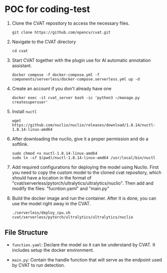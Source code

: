 # POC for coding-test

1. Clone the CVAT repository to access the necessary files.
	```
	git clone https://github.com/opencv/cvat.git
	```
 
2. Navigate to the CVAT directory
	```
	cd cvat
	```
   
3. Start CVAT together with the plugin use for AI automatic annotation assistant.
	
	```
	docker compose -f docker-compose.yml -f components/serverless/docker-compose.serverless.yml up -d
	```
4. Create an account if you don't already have one
	```
	docker exec -it cvat_server bash -ic 'python3 ~/manage.py createsuperuser'
	```

5. Install `nuctl`
   
	```
	wget https://github.com/nuclio/nuclio/releases/download/1.8.14/nuctl-1.8.14-linux-amd64
	```
	
6. After downloading the nuclio, give it a proper permission and do a softlink.
   
	```
	sudo chmod +x nuctl-1.8.14-linux-amd64
	sudo ln -sf $(pwd)/nuctl-1.8.14-linux-amd64 /usr/local/bin/nuctl
	```

7. Add required configurations for deploying the model using Nuclio. First you need to copy the custom model to the cloned cvat repository, which should have a location in the format of "cvat/serverless/pytorch/ultralytics/ultralytics/nuclio". Then add and modify the files: "fucntion.yaml" and "main.py"

8. Build the docker image and run the container. After it is done, you can use the model right away in the CVAT.
	```
	./serverless/deploy_cpu.sh cvat/serverless/pytorch/ultralytics/ultralytics/nuclio
	```

## File Structure

- `function.yaml`: Declare the model so it can be understand by CVAT. It includes setup the docker environment.

- `main.py`: Contain the handle function that will serve as the endpoint used by CVAT to run detection.
